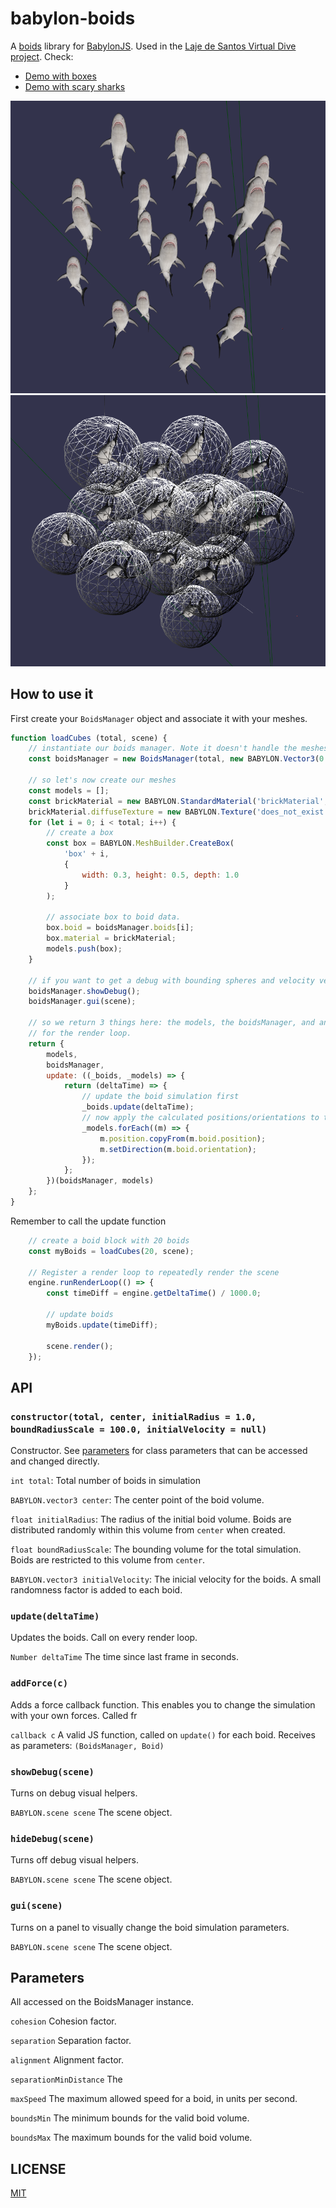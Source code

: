 # babylon-boids
A [boids](https://en.wikipedia.org/wiki/Boids) library for [BabylonJS](https://babylonjs.com/). Used in the [Laje de Santos Virtual Dive project](https://corollarium.github.io/lajevr/). Check:

- [Demo with boxes](https://corollarium.github.io/babylon-boids/boxes.html)
- [Demo with scary sharks](https://corollarium.github.io/babylon-boids/fish.html)

![Shark boids](sharks.png)
![Shark boids with the debugging helpers](sharks-bounds.png)

## How to use it

First create your `BoidsManager` object and associate it with your meshes.

```js
function loadCubes (total, scene) {
    // instantiate our boids manager. Note it doesn't handle the meshes themselves, only the total meshes.
    const boidsManager = new BoidsManager(total, new BABYLON.Vector3(0.0, 0.0, 0.0), 10.0, 10.0);

    // so let's now create our meshes
    const models = [];
    const brickMaterial = new BABYLON.StandardMaterial('brickMaterial', scene);
    brickMaterial.diffuseTexture = new BABYLON.Texture('does_not_exist');
    for (let i = 0; i < total; i++) {
        // create a box
        const box = BABYLON.MeshBuilder.CreateBox(
            'box' + i,
            {
                width: 0.3, height: 0.5, depth: 1.0
            }
        );

        // associate box to boid data. 
        box.boid = boidsManager.boids[i];
        box.material = brickMaterial;
        models.push(box);
    }

    // if you want to get a debug with bounding spheres and velocity vectors
    boidsManager.showDebug();
    boidsManager.gui(scene);

    // so we return 3 things here: the models, the boidsManager, and an update callback
    // for the render loop.
    return {
        models,
        boidsManager,
        update: ((_boids, _models) => {
            return (deltaTime) => {
                // update the boid simulation first
                _boids.update(deltaTime);
                // now apply the calculated positions/orientations to the meshes
                _models.forEach((m) => {
                    m.position.copyFrom(m.boid.position);
                    m.setDirection(m.boid.orientation);
                });
            };
        })(boidsManager, models)
    };
}
```

Remember to call the update function

```js
    // create a boid block with 20 boids
    const myBoids = loadCubes(20, scene);

    // Register a render loop to repeatedly render the scene
    engine.runRenderLoop(() => {
        const timeDiff = engine.getDeltaTime() / 1000.0;

        // update boids
        myBoids.update(timeDiff);

        scene.render();
    });
```

## API

### `constructor(total, center, initialRadius = 1.0, boundRadiusScale = 100.0, initialVelocity = null)`
Constructor. See [parameters](#Parameters) for class parameters that can be accessed and changed directly.

`int total`: Total number of boids in simulation

`BABYLON.vector3 center`: The center point of the boid volume.

`float initialRadius`: The radius of the initial boid volume. Boids are distributed randomly within this volume from `center` when created.

`float boundRadiusScale`: The bounding volume for the total simulation. Boids are restricted to this volume from `center`.

`BABYLON.vector3 initialVelocity`: The inicial velocity for the boids. A small randomness factor is added to each boid.

### `update(deltaTime)`
Updates the boids. Call on every render loop.

`Number deltaTime` The time since last frame in seconds.

### `addForce(c)`
Adds a force callback function. This enables you to change the simulation with your own forces. Called fr

`callback c` A valid JS function, called on `update()` for each boid. Receives as parameters: `(BoidsManager, Boid)`

### `showDebug(scene)`
Turns on debug visual helpers.

`BABYLON.scene scene` The scene object.

### `hideDebug(scene)`
Turns off debug visual helpers.

`BABYLON.scene scene` The scene object.

### `gui(scene)`
Turns on a panel to visually change the boid simulation parameters. 

`BABYLON.scene scene` The scene object.

## Parameters

All accessed on the BoidsManager instance.

`cohesion` Cohesion factor.

`separation` Separation factor.

`alignment` Alignment factor.

`separationMinDistance` The

`maxSpeed` The maximum allowed speed for a boid, in units per second.

`boundsMin` The minimum bounds for the valid boid volume.

`boundsMax` The maximum bounds for the valid boid volume.

## LICENSE

[MIT](LICENSE)
